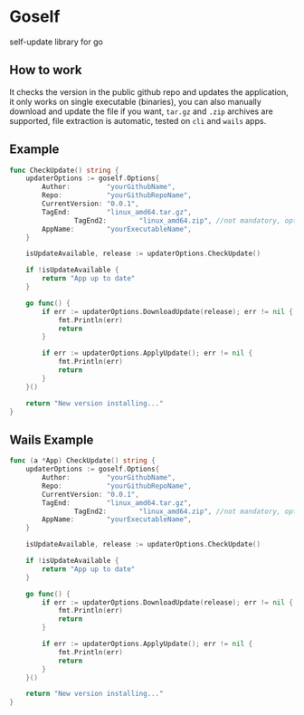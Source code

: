 # Goself

self-update library for go

## How to work

It checks the version in the public github repo and updates the application, it only works on single executable (binaries),
you can also manually download and update the file if you want, `tar.gz` and `.zip` archives are supported, file extraction is automatic, tested on `cli` and `wails` apps.

## Example

```go
func CheckUpdate() string {
	updaterOptions := goself.Options{
		Author:         "yourGithubName",
		Repo:           "yourGithubRepoName",
		CurrentVersion: "0.0.1",
		TagEnd:         "linux_amd64.tar.gz",
                TagEnd2:        "linux_amd64.zip", //not mandatory, option 2 when tagEnd is not found
		AppName:        "yourExecutableName",
	}

	isUpdateAvailable, release := updaterOptions.CheckUpdate()

	if !isUpdateAvailable {
		return "App up to date"
	}

	go func() {
		if err := updaterOptions.DownloadUpdate(release); err != nil {
			fmt.Println(err)
			return
		}

		if err := updaterOptions.ApplyUpdate(); err != nil {
			fmt.Println(err)
			return
		}
	}()

	return "New version installing..."
}
```

## Wails Example

```go
func (a *App) CheckUpdate() string {
	updaterOptions := goself.Options{
		Author:         "yourGithubName",
		Repo:           "yourGithubRepoName",
		CurrentVersion: "0.0.1",
		TagEnd:         "linux_amd64.tar.gz",
                TagEnd2:        "linux_amd64.zip", //not mandatory, option 2 when tagEnd is not found
		AppName:        "yourExecutableName",
	}

	isUpdateAvailable, release := updaterOptions.CheckUpdate()

	if !isUpdateAvailable {
		return "App up to date"
	}

	go func() {
		if err := updaterOptions.DownloadUpdate(release); err != nil {
			fmt.Println(err)
			return
		}

		if err := updaterOptions.ApplyUpdate(); err != nil {
			fmt.Println(err)
			return
		}
	}()

	return "New version installing..."
}
```
